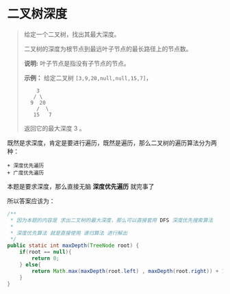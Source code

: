 # 二叉树深度

> 给定一个二叉树，找出其最大深度。
>
> 二叉树的深度为根节点到最远叶子节点的最长路径上的节点数。
>
> **说明:** 叶子节点是指没有子节点的节点。
>
> **示例：**
> 给定二叉树 `[3,9,20,null,null,15,7]`，
>
> ```
>     3
>    / \
>   9  20
>     /  \
>    15   7
> ```
>
> 返回它的最大深度 3 。



既然是求深度，肯定是要进行遍历，既然是遍历，那么二叉树的遍历算法分为两种：

	+ 深度优先遍历
	+ 广度优先遍历



本题是要求深度，那么直接无脑 **深度优先遍历** 就完事了

所以答案应该为：

```java
/**
 * 因为本题的内容是 求出二叉树的最大深度，那么可以直接套用 DFS 深度优先搜索算法
 *
 * 深度优先算法 就是直接使用 递归算法 进行解出
 */
public static int maxDepth(TreeNode root) {
    if(root == null){
        return 0;
    } else{
        return Math.max(maxDepth(root.left) , maxDepth(root.right)) + 1;
    }
}
```

